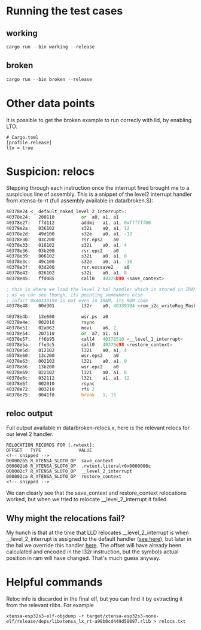 
# Running the test cases

## working

```rust
cargo run --bin working --release
```

## broken
```rust
cargo run --bin broken --release
```

# Other data points

It is possible to get the broken example to run correcly with lld, by enabling LTO.

```
# Cargo.toml
[profile.release]
lto = true
```

# Suspicion: relocs

Stepping through each instruction once the interrupt fired brought me to a suspicious line of assembly. This is a snippet of the level2 interrupt handler from xtensa-lx-rt (full assembly available in data/broken.S):

```asm
40378e24 <__default_naked_level_2_interrupt>:
40378e24:	200110        	or	a0, a1, a1
40378e27:	ffd112        	addmi	a1, a1, 0xffffff00
40378e2a:	036102        	s32i	a0, a1, 12
40378e2d:	49d100        	s32e	a0, a1, -12
40378e30:	03c200        	rsr.eps2	a0
40378e33:	016102        	s32i	a0, a1, 4
40378e36:	03b200        	rsr.epc2	a0
40378e39:	006102        	s32i	a0, a1, 0
40378e3c:	49c100        	s32e	a0, a1, -16
40378e3f:	03d200        	rsr.excsave2	a0
40378e42:	026102        	s32i	a0, a1, 8
40378e45:	ffd485        	call0	40378b90 <save_context>

; this is where we load the level 2 hal handler which is stored in IRAM
; as we can see though, its pointing somewhere else
; infact 0x40339194 is not even in IRAM, its ROM code
40378e48:	00d301        	l32r	a0, 40339194 <rom_i2c_writeReg_Mask+0x333428>

40378e4b:	13e600        	wsr.ps	a0
40378e4e:	002010        	rsync
40378e51:	02a062        	movi	a6, 2
40378e54:	207110        	or	a7, a1, a1
40378e57:	ff6b95        	call4	40378510 <__level_1_interrupt>
40378e5a:	ffe3c5        	call0	40378c98 <restore_context>
40378e5d:	012102        	l32i	a0, a1, 4
40378e60:	13c200        	wsr.eps2	a0
40378e63:	002102        	l32i	a0, a1, 0
40378e66:	13b200        	wsr.epc2	a0
40378e69:	022102        	l32i	a0, a1, 8
40378e6c:	032112        	l32i	a1, a1, 12
40378e6f:	002010        	rsync
40378e72:	003210        	rfi	2
40378e75:	0041f0        	break	1, 15
```

## reloc output

Full output available in data/broken-relocs.x, here is the relevant relocs for our level 2 handler.

```
RELOCATION RECORDS FOR [.rwtext]:
OFFSET   TYPE              VALUE 
<!-- snipped -->
000002b5 R_XTENSA_SLOT0_OP  save_context
000002b8 R_XTENSA_SLOT0_OP  .rwtext.literal+0x0000000c
000002c7 R_XTENSA_SLOT0_OP  __level_2_interrupt
000002ca R_XTENSA_SLOT0_OP  restore_context
<!-- snipped -->
```

We can clearly see that the save_context and restore_context relocations worked, but when we tried to relocate __level_2_interrupt it failed.

## Why might the relocations fail?

My hunch is that at the time that LLD relocates __level_2_interrupt is when __level_2_interrupt is assigned to the default handler ([see here](https://github.com/esp-rs/xtensa-lx-rt/blob/b9e653db6eb2d72ff44f141bf453967e0b7aa273/exception-esp32.x.jinja#L8)), but later in the hal we override this handler [here](https://github.com/MabezDev/esp-hal/blob/1835b7fed2dfd24e6f421128df2a66c31a56f86c/esp-hal-common/src/interrupt/xtensa.rs#L368-L371C27). The offset will have already been calculated and encoded in the l32r instruction, but the symbols actual position in ram will have changed. That's much guess anyway.

# Helpful commands

Reloc info is discarded in the final elf, but you can find it by extracting it from the relevant rlibs. For example

`xtensa-esp32s3-elf-objdump -r target/xtensa-esp32s3-none-elf/release/deps/libxtensa_lx_rt-a98b0cd449d58097.rlib > relocs.txt`